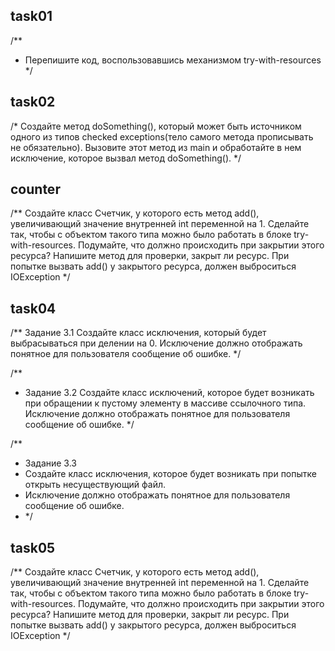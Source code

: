 ## task01

/**
* Перепишите код, воспользовавшись механизмом try-with-resources
*/


## task02

/*
Создайте метод doSomething(), который может быть источником одного
из типов checked exceptions(тело самого метода прописывать не обязательно).
Вызовите этот метод из main и обработайте в нем исключение, которое вызвал
метод doSomething().
*/


## counter

/**
Создайте класс Счетчик, у которого есть метод add(), увеличивающий значение
внутренней int переменной на 1. Сделайте так, чтобы с объектом такого типа
можно было работать в блоке try-with-resources. Подумайте, что должно происходить
при закрытии этого ресурса? Напишите метод для проверки, закрыт ли ресурс.
При попытке вызвать add() у закрытого ресурса, должен выброситься IOException
*/


## task04

/**
Задание 3.1
Создайте класс исключения, который будет выбрасываться при делении на 0.
Исключение должно отображать понятное для пользователя сообщение об ошибке.
*/

/**
* Задание 3.2
Создайте класс исключений, которое будет возникать при обращении к пустому элементу в массиве ссылочного типа.
Исключение должно отображать понятное для пользователя сообщение об ошибке.
*/

/**
* Задание 3.3
* Создайте класс исключения, которое будет возникать при попытке открыть несуществующий файл.
* Исключение должно отображать понятное для пользователя сообщение об ошибке.
* */

## task05

/**
Создайте класс Счетчик, у которого есть метод add(), увеличивающий значение
внутренней int переменной на 1. Сделайте так, чтобы с объектом такого типа
можно было работать в блоке try-with-resources. Подумайте, что должно происходить
при закрытии этого ресурса? Напишите метод для проверки, закрыт ли ресурс.
При попытке вызвать add() у закрытого ресурса, должен выброситься IOException
*/